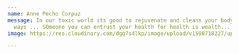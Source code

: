 ```yaml
---
name: Anne Pecho Corpuz
message: In our toxic world its good to rejuvenate and cleans your body in so many
  ways ... SOmeone you can entrust your health for health is wealth... do it now
image: https://res.cloudinary.com/dgq7s4lkp/image/upload/v1598718227/uploads/anne-pecho_q4tnyi.jpg

---
```

